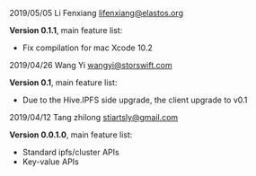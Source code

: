 2019/05/05 Li Fenxiang lifenxiang@elastos.org

**Version 0.1.1**, main feature list:

- Fix compilation for mac Xcode 10.2

2019/04/26 Wang Yi wangyi@storswift.com

**Version 0.1**, main feature list:

- Due to the Hive.IPFS side upgrade, the client upgrade to v0.1

2019/04/12 Tang zhilong stiartsly@gmail.com

**Version 0.0.1.0**, main feature list:

- Standard ipfs/cluster APIs
- Key-value APIs
